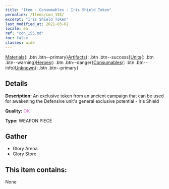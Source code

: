 ```yaml
---
title: "Item - Consumables - Iris Shield Token"
permalink: /Items/con_155/
excerpt: "Iris Shield Token"
last_modified_at: 2021-03-02
locale: en
ref: "con_155.md"
toc: false
classes: wide
---
```

 [Materials](/Items/){: .btn .btn--primary}[Artifacts](/Items/Artifacts/){: .btn .btn--success}[Units](/Items/Units/){: .btn .btn--warning}[Heroes](/Items/Heroes/){: .btn .btn--danger}[Consumables](/Items/Consumables/){: .btn .btn--info}[Unknown](/Items/Unknown/){: .btn .btn--primary}

## Details
 **Description:** An exclusive token from an ancient campaign that can be used for awakening the Defensive unit's general exclusive potential - Iris Shield

 **Quality:** <span style="color: #DA70D6">OK</span>

 **Type:** WEAPON PIECE

## Gather

*    Glory Arena 
*    Glory Store 

## This item contains:

  None

